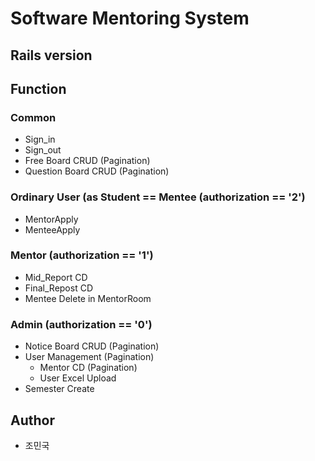 # Software Mentoring System
## Rails version

## Function
### Common
* Sign_in
* Sign_out
* Free Board CRUD (Pagination)
* Question Board CRUD (Pagination)

### Ordinary User (as Student == Mentee (authorization == '2')
* MentorApply
* MenteeApply

### Mentor (authorization == '1')
* Mid_Report CD
* Final_Repost CD
* Mentee Delete in MentorRoom

### Admin (authorization == '0')
* Notice Board CRUD (Pagination)
* User Management (Pagination)
  * Mentor CD (Pagination)
  * User Excel Upload
* Semester Create

## Author
* 조민국